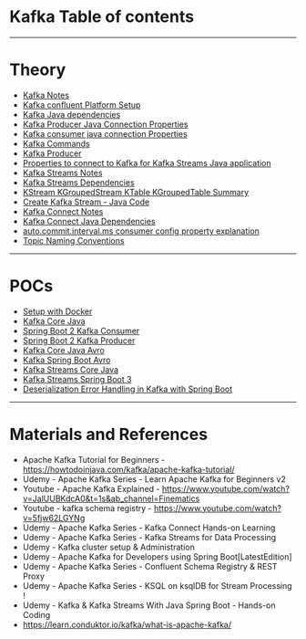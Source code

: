 # Kafka Table of contents
------
# Theory
* [Kafka Notes](notes.md)
* [Kafka confluent Platform Setup](kafka-confluent-platform-setup.md)
* [Kafka Java dependencies](dependencies.md)
* [Kafka Producer Java Connection Properties](kafka-producer-properties.md)
* [Kafka consumer java connection Properties](kafka-consumer-properties.md)
* [Kafka Commands](kafka-commands.md)
* [Kafka Producer](kafka-producer.md)
* [Properties to connect to Kafka for Kafka Streams Java application](connect-to-kafka-from-java.md)
* [Kafka Streams Notes](kafka-streams-notes.md)
* [Kafka Streams Dependencies](kafka-streams-dependencies.md)
* [KStream KGroupedStream KTable KGroupedTable Summary](kstreams-ktable-summary.md)
* [Create Kafka Stream - Java Code](create-kafka-stream.md)
* [Kafka Connect Notes](kafka-connect-notes.md)
* [Kafka Connect Java Dependencies](kafka-connect-dependencies.md)
* [auto.commit.interval.ms consumer config property explanation](img/auto-commit-interval-ms.jpg)
* [Topic Naming Conventions](topic-naming-conventions.md)
------
# POCs
* [Setup with Docker](setup-with-docker.md)
* [Kafka Core Java](kafka-core-java#readme)
* [Spring Boot 2 Kafka Consumer](spring-boot2-kafka-consumer)
* [Spring Boot 2 Kafka Producer](spring-boot2-kafka-producer)
* [Kafka Core Java Avro](kafka-core-java-avro)
* [Kafka Spring Boot Avro](kafka/kafka-spring-boot-avro)
* [Kafka Streams Core Java](kafka-streams-001)
* [Kafka Streams Spring Boot 3](kafka-streams-spring-boot-3-001)
* [Deserialization Error Handling in Kafka with Spring Boot](deserialization-error-handling-spring-boot)
------
# Materials and References
* Apache Kafka Tutorial for Beginners - https://howtodoinjava.com/kafka/apache-kafka-tutorial/
* Udemy - Apache Kafka Series - Learn Apache Kafka for Beginners v2
* Youtube - Apache Kafka Explained - https://www.youtube.com/watch?v=JalUUBKdcA0&t=1s&ab_channel=Finematics
* Youtube - kafka schema registry - https://www.youtube.com/watch?v=5fjw62LGYNg
* Udemy - Apache Kafka Series - Kafka Connect Hands-on Learning
* Udemy - Apache Kafka Series - Kafka Streams for Data Processing
* Udemy - Kafka cluster setup & Administration
* Udemy - Apache Kafka for Developers using Spring Boot[LatestEdition]
* Udemy - Apache Kafka Series - Confluent Schema Registry & REST Proxy
* Udemy - Apache Kafka Series - KSQL on ksqlDB for Stream Processing !
* Udemy - Kafka & Kafka Streams With Java Spring Boot - Hands-on Coding
* https://learn.conduktor.io/kafka/what-is-apache-kafka/